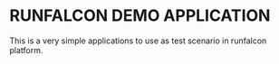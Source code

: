 # RUNFALCON DEMO APPLICATION

This is a very simple applications to use as test scenario in runfalcon platform.
